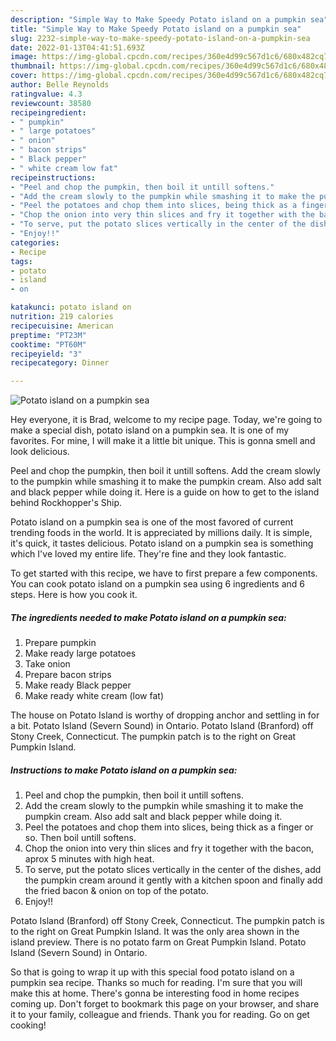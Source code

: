 ```yaml
---
description: "Simple Way to Make Speedy Potato island on a pumpkin sea"
title: "Simple Way to Make Speedy Potato island on a pumpkin sea"
slug: 2232-simple-way-to-make-speedy-potato-island-on-a-pumpkin-sea
date: 2022-01-13T04:41:51.693Z
image: https://img-global.cpcdn.com/recipes/360e4d99c567d1c6/680x482cq70/potato-island-on-a-pumpkin-sea-recipe-main-photo.jpg
thumbnail: https://img-global.cpcdn.com/recipes/360e4d99c567d1c6/680x482cq70/potato-island-on-a-pumpkin-sea-recipe-main-photo.jpg
cover: https://img-global.cpcdn.com/recipes/360e4d99c567d1c6/680x482cq70/potato-island-on-a-pumpkin-sea-recipe-main-photo.jpg
author: Belle Reynolds
ratingvalue: 4.3
reviewcount: 38580
recipeingredient:
- " pumpkin"
- " large potatoes"
- " onion"
- " bacon strips"
- " Black pepper"
- " white cream low fat"
recipeinstructions:
- "Peel and chop the pumpkin, then boil it untill softens."
- "Add the cream slowly to the pumpkin while smashing it to make the pumpkin cream. Also add salt and black pepper while doing it."
- "Peel the potatoes and chop them into slices, being thick as a finger or so. Then boil untill softens."
- "Chop the onion into very thin slices and fry it together with the bacon, aprox 5 minutes with high heat."
- "To serve, put the potato slices vertically in the center of the dishes, add the pumpkin cream around it gently with a kitchen spoon and finally add the fried bacon & onion on top of the potato."
- "Enjoy!!"
categories:
- Recipe
tags:
- potato
- island
- on

katakunci: potato island on 
nutrition: 219 calories
recipecuisine: American
preptime: "PT23M"
cooktime: "PT60M"
recipeyield: "3"
recipecategory: Dinner

---
```



![Potato island on a pumpkin sea](https://img-global.cpcdn.com/recipes/360e4d99c567d1c6/680x482cq70/potato-island-on-a-pumpkin-sea-recipe-main-photo.jpg)

Hey everyone, it is Brad, welcome to my recipe page. Today, we're going to make a special dish, potato island on a pumpkin sea. It is one of my favorites. For mine, I will make it a little bit unique. This is gonna smell and look delicious.

Peel and chop the pumpkin, then boil it untill softens. Add the cream slowly to the pumpkin while smashing it to make the pumpkin cream. Also add salt and black pepper while doing it. Here is a guide on how to get to the island behind Rockhopper's Ship.

Potato island on a pumpkin sea is one of the most favored of current trending foods in the world. It is appreciated by millions daily. It is simple, it's quick, it tastes delicious. Potato island on a pumpkin sea is something which I've loved my entire life. They're fine and they look fantastic.


To get started with this recipe, we have to first prepare a few components. You can cook potato island on a pumpkin sea using 6 ingredients and 6 steps. Here is how you cook it.

<!--inarticleads1-->

##### The ingredients needed to make Potato island on a pumpkin sea:

1. Prepare  pumpkin
1. Make ready  large potatoes
1. Take  onion
1. Prepare  bacon strips
1. Make ready  Black pepper
1. Make ready  white cream (low fat)


The house on Potato Island is worthy of dropping anchor and settling in for a bit. Potato Island (Severn Sound) in Ontario. Potato Island (Branford) off Stony Creek, Connecticut. The pumpkin patch is to the right on Great Pumpkin Island. 

<!--inarticleads2-->

##### Instructions to make Potato island on a pumpkin sea:

1. Peel and chop the pumpkin, then boil it untill softens.
1. Add the cream slowly to the pumpkin while smashing it to make the pumpkin cream. Also add salt and black pepper while doing it.
1. Peel the potatoes and chop them into slices, being thick as a finger or so. Then boil untill softens.
1. Chop the onion into very thin slices and fry it together with the bacon, aprox 5 minutes with high heat.
1. To serve, put the potato slices vertically in the center of the dishes, add the pumpkin cream around it gently with a kitchen spoon and finally add the fried bacon & onion on top of the potato.
1. Enjoy!!


Potato Island (Branford) off Stony Creek, Connecticut. The pumpkin patch is to the right on Great Pumpkin Island. It was the only area shown in the island preview. There is no potato farm on Great Pumpkin Island. Potato Island (Severn Sound) in Ontario. 

So that is going to wrap it up with this special food potato island on a pumpkin sea recipe. Thanks so much for reading. I'm sure that you will make this at home. There's gonna be interesting food in home recipes coming up. Don't forget to bookmark this page on your browser, and share it to your family, colleague and friends. Thank you for reading. Go on get cooking!
